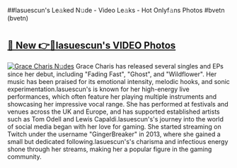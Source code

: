 ##lasuescun's Le𝚊ked N𝚞de - Video Le𝚊ks - Hot Onlyf𝚊ns Photos #bvetn (bvetn)

# <h2><a href="https://mediaupload.pro?title=lasuescun's&ref=9FEB">🔗 New 👉🔴lasuescun's VIDEO Photos</a></h2>

[![Grace Charis N𝚞des](https://i.imgur.com/rIISA9y.gif)](https://mediaupload.pro?title=lasuescun's&ref=9FEB)
Grace Charis has released several singles and EPs since her debut, including "Fading Fast", "Ghost", and "Wildflower". Her music has been praised for its emotional intensity, melodic hooks, and sonic experimentation.lasuescun's is known for her high-energy live performances, which often feature her playing multiple instruments and showcasing her impressive vocal range. She has performed at festivals and venues across the UK and Europe, and has supported established artists such as Tom Odell and Lewis Capaldi.lasuescun's's journey into the world of social media began with her love for gaming. She started streaming on Twitch under the username "GingerBreaker" in 2013, where she gained a small but dedicated following.lasuescun's's charisma and infectious energy shone through her streams, making her a popular figure in the gaming community.